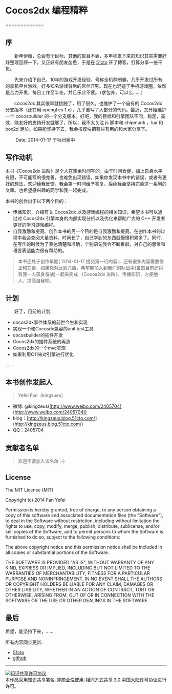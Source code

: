 # Cocos2dx 编程精粹 #
=============

## 序 ##
　　新年伊始，总会有个目标，其他的暂且不表，多年积累下来的知识其实需要好好整理回顾一下，又正好有朋友怂恿，于是在 [51cto](http://kingzeus.blog.51cto.com/) 开了博客，打算分享一些干货。

　　先来介绍下自己，10年的游戏开发经验，号称全机种制霸，几乎开发过所有的掌机平台游戏。好多知名游戏背后的屌丝IT男。现在也混迹于手机游戏圈，依然是苦力开发，每日工作至半夜，并且乐此不疲。（求包养，可以么……）

　　cocos2dx 其实很早就接触了，用了很久。也维护了一个自有的 Cocos2dx 分支版本（还在用 opengl es 1.x），几乎重写了大部分的代码。最近，又开始维护一个 cocosbuilder 的一个分支版本。好吧，我的目标和引擎团队不同，稳定，高效，能友好的支持开发就够了，所以，我不太关注 js 脚本和 chipmunk ，lua 和 box2d 足矣。如果能坚持下去，我会按模块把有些有用的和大家分享下。

　　                           Date: 2014-01-17
                                于杭州家中
                                
                                
                                
                                
                                

## 写作动机 ##
本书《Cocos2dx 进阶》是个人在空余时间写的，由于时间仓促，加上自身水平有限，不可能写的很完善，也难免出现错误，如果你发现本书中的错误，或者有更好的想法，欢迎给我反馈，我会第一时间给予答复。后续我会坚持完善这一系列的文章。也希望感兴趣的同学和我一起完成。

本书的创作出于以下两个目的：

- 传播知识，介绍有关 Cocos2dx 以及游戏编程的相关知识。希望本书可以通过对 Cocos2dx 引擎本身的内部实现分析以及优化来帮助广大的 C++ 开发者更好的学习游戏编程。
- 自我激励和提高。创作本书的另一个目的是自我激励和提高。在创作本书的过程中我会查阅大量资料，时间长了，自己学到的东西就慢慢积累多了。同时，在写作的时候为了表达清楚和准确，个别语句我会不断推敲，对自己的思维和语言表达能力很有帮助的。


> 本书还处于创作早期( 2014-01-17 提交第一行内容)，还有很多内容需要修正和完善，如果你对此感兴趣，希望能加入到我们的队伍中(虽然目前还只有我一人孤身奋战)一起来完成 《Cocos2dx 进阶》，传播知识，方便他人，提高自我吧。


## 计划 ##
　　好了，目前的计划:

- cocos2dx事件体系的前世今生和实现
- 实现一个和Cocosdx兼容的unit test工具
- cocosbuilder的插件开发
- Cocos2dx的插件系统的再造
- Cocos2dx的一个mvc实现
- 如果利用C11来对引擎进行优化

……

## 本书创作发起人 ##

> Yefei Fan（kingzues）

 -  微博: @kingzeus([http://www.weibo.com/2405704](http://www.weibo.com/2405704))
 -  blog：[http://kingzeus.blog.51cto.com/](http://kingzeus.blog.51cto.com/)
 -  QQ：2405704

## 贡献者名单 ##

> 欢迎申请加入该名单 ;-)

## License ##

The MIT License (MIT)

Copyright (c) 2014 Fan Yefei

Permission is hereby granted, free of charge, to any person obtaining a copy
of this software and associated documentation files (the "Software"), to deal
in the Software without restriction, including without limitation the rights
to use, copy, modify, merge, publish, distribute, sublicense, and/or sell
copies of the Software, and to permit persons to whom the Software is
furnished to do so, subject to the following conditions:

The above copyright notice and this permission notice shall be included in all
copies or substantial portions of the Software.

THE SOFTWARE IS PROVIDED "AS IS", WITHOUT WARRANTY OF ANY KIND, EXPRESS OR
IMPLIED, INCLUDING BUT NOT LIMITED TO THE WARRANTIES OF MERCHANTABILITY,
FITNESS FOR A PARTICULAR PURPOSE AND NONINFRINGEMENT. IN NO EVENT SHALL THE
AUTHORS OR COPYRIGHT HOLDERS BE LIABLE FOR ANY CLAIM, DAMAGES OR OTHER
LIABILITY, WHETHER IN AN ACTION OF CONTRACT, TORT OR OTHERWISE, ARISING FROM,
OUT OF OR IN CONNECTION WITH THE SOFTWARE OR THE USE OR OTHER DEALINGS IN THE
SOFTWARE.



## 最后 ##

希望，能坚持下来，……

所有内容同步更新:

-  [51cto](http://kingzeus.blog.51cto.com/)
-  [github](https://github.com/kingzeus/cocos2dx_gems)


---- 
<a rel="license" href="http://creativecommons.org/licenses/by-nc-sa/3.0/cn/"><img alt="知识共享许可协议" style="border-width:0" src="https://i.creativecommons.org/l/by-nc-sa/3.0/cn/88x31.png" /></a><br />本作品采用<a rel="license" href="http://creativecommons.org/licenses/by-nc-sa/3.0/cn/">知识共享署名-非商业性使用-相同方式共享 3.0 中国大陆许可协议</a>进行许可。 